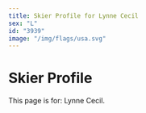 ```yaml
---
title: Skier Profile for Lynne Cecil
sex: "L"
id: "3939"
image: "/img/flags/usa.svg" 
---
```


# Skier Profile

This page is for: Lynne Cecil.
    